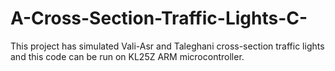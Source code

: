# A-Cross-Section-Traffic-Lights-C-
This project has simulated Vali-Asr and Taleghani cross-section traffic lights and this code can be run on KL25Z ARM microcontroller.
